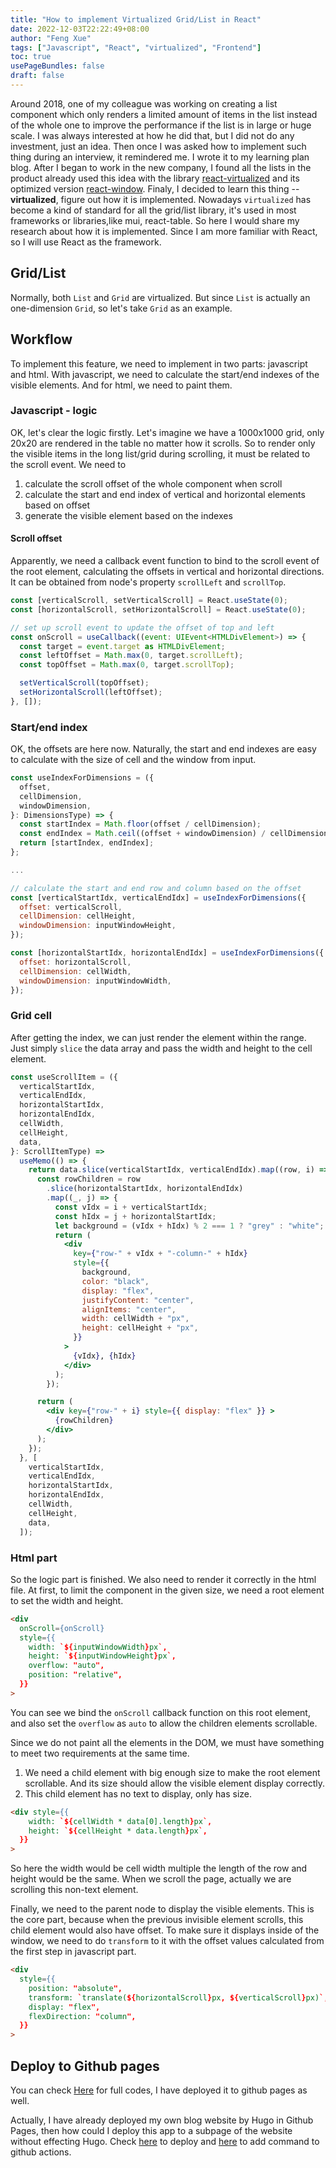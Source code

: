 ```yaml
---
title: "How to implement Virtualized Grid/List in React"
date: 2022-12-03T22:22:49+08:00
author: "Feng Xue"
tags: ["Javascript", "React", "virtualized", "Frontend"]
toc: true
usePageBundles: false
draft: false
---
```


Around 2018, one of my colleague was working on creating a list component which only renders a limited amount of items in the list instead of the whole one to improve the performance if the list is in large or huge scale. I was always interested at how he did that, but I did not do any investment, just an idea. Then once I was asked how to implement such thing during an interview, it remindered me. I wrote it to my learning plan blog. After I began to work in the new company, I found all the lists in the product already used this idea with the library [react-virtualized](https://github.com/bvaughn/react-virtualized) and its optimized version [react-window](https://github.com/bvaughn/react-window). Finaly, I decided to learn this thing -- **virtualized**, figure out how it is implemented. Nowadays `virtualized` has become a kind of standard for all the grid/list library, it's used in most frameworks or libraries,like mui, react-table. So here I would share my research about how it is implemented. Since I am more familiar with React, so I will use React as the framework.

## Grid/List

Normally, both `List` and `Grid` are virtualized. But since `List` is actually an one-dimension `Grid`, so let's take `Grid` as an example.

## Workflow 

To implement this feature, we need to implement in two parts: javascript and html.
With javascript, we need to calculate the start/end indexes of the visible elements. And for html, we need to paint them.

### Javascript - logic

OK, let's clear the logic firstly.
Let's imagine we have a 1000x1000 grid, only 20x20 are rendered in the table no matter how it scrolls. So to render only the visible items in the long list/grid during scrolling, it must be related to the scroll event. We need to
1. calculate the scroll offset of the whole component when scroll
2. calculate the start and end index of vertical and horizontal elements based on offset
3. generate the visible element based on the indexes

#### Scroll offset

Apparently, we need a callback event function to bind to the scroll event of the root element, calculating the offsets in vertical and horizontal directions. It can be obtained from node's property `scrollLeft` and `scrollTop`.

```javascript
const [verticalScroll, setVerticalScroll] = React.useState(0);
const [horizontalScroll, setHorizontalScroll] = React.useState(0);

// set up scroll event to update the offset of top and left
const onScroll = useCallback((event: UIEvent<HTMLDivElement>) => {
  const target = event.target as HTMLDivElement;
  const leftOffset = Math.max(0, target.scrollLeft);
  const topOffset = Math.max(0, target.scrollTop);

  setVerticalScroll(topOffset);
  setHorizontalScroll(leftOffset);
}, []);
```

### Start/end index

OK, the offsets are here now. Naturally, the start and end indexes are easy to calculate with the size of cell and the window from input.

```js
const useIndexForDimensions = ({
  offset,
  cellDimension,
  windowDimension,
}: DimensionsType) => {
  const startIndex = Math.floor(offset / cellDimension);
  const endIndex = Math.ceil((offset + windowDimension) / cellDimension);
  return [startIndex, endIndex];
};

...

// calculate the start and end row and column based on the offset
const [verticalStartIdx, verticalEndIdx] = useIndexForDimensions({
  offset: verticalScroll,
  cellDimension: cellHeight,
  windowDimension: inputWindowHeight,
});

const [horizontalStartIdx, horizontalEndIdx] = useIndexForDimensions({
  offset: horizontalScroll,
  cellDimension: cellWidth,
  windowDimension: inputWindowWidth,
});
```

### Grid cell

After getting the index, we can just render the element within the range. Just simply `slice` the data array and pass the width and height to the cell element.

```jsx
const useScrollItem = ({
  verticalStartIdx,
  verticalEndIdx,
  horizontalStartIdx,
  horizontalEndIdx,
  cellWidth,
  cellHeight,
  data,
}: ScrollItemType) =>
  useMemo(() => {
    return data.slice(verticalStartIdx, verticalEndIdx).map((row, i) => {
      const rowChildren = row
        .slice(horizontalStartIdx, horizontalEndIdx)
        .map((_, j) => {
          const vIdx = i + verticalStartIdx;
          const hIdx = j + horizontalStartIdx;
          let background = (vIdx + hIdx) % 2 === 1 ? "grey" : "white";
          return (
            <div
              key={"row-" + vIdx + "-column-" + hIdx}
              style={{
                background,
                color: "black",
                display: "flex",
                justifyContent: "center",
                alignItems: "center",
                width: cellWidth + "px",
                height: cellHeight + "px",
              }}
            >
              {vIdx}, {hIdx}
            </div>
          );
        });

      return (
        <div key={"row-" + i} style={{ display: "flex" }} >
          {rowChildren}
        </div>
      );
    });
  }, [
    verticalStartIdx,
    verticalEndIdx,
    horizontalStartIdx,
    horizontalEndIdx,
    cellWidth,
    cellHeight,
    data,
  ]);

```

### Html part

So the logic part is finished. We also need to render it correctly in the html file. At first, to limit the component in the given size, we need a root element to set the width and height.

```html
<div
  onScroll={onScroll}
  style={{
    width: `${inputWindowWidth}px`,
    height: `${inputWindowHeight}px`,
    overflow: "auto",
    position: "relative",
  }}
>
```

You can see we bind the `onScroll` callback function on this root element, and also set the `overflow` as `auto` to allow the children elements scrollable.

Since we do not paint all the elements in the DOM, we must have something to meet two requirements at the same time. 
1. We need a child element with big enough size to make the root element scrollable. And its size should allow the visible element display correctly.
2. This child element has no text to display, only has size.

```html
<div style={{
    width: `${cellWidth * data[0].length}px`,
    height: `${cellHeight * data.length}px`,
  }}
>
```

So here the width would be cell width multiple the length of the row and height would be the same. When we scroll the page, actually we are scrolling this non-text element.

Finally, we need to the parent node to display the visible elements. This is the core part, because when the previous invisible element scrolls, this child element would also have offset. To make sure it displays inside of the window, we need to do `transform` to it with the offset values calculated from the first step in javascript part.

```html
<div
  style={{
    position: "absolute",
    transform: `translate(${horizontalScroll}px, ${verticalScroll}px)`,
    display: "flex",
    flexDirection: "column",
  }}
>

```

## Deploy to Github pages

You can check [Here](https://xfsnowind.github.io/react-virtualized-experiment/) for full codes, I have deployed it to github pages as well.

Actually, I have already deployed my own blog website by Hugo in Github Pages, then how could I deploy this app to a subpage of the website without effecting Hugo. Check [here](https://github.com/gitname/react-gh-pages) to deploy and [here](https://dev.to/dyarleniber/setting-up-a-ci-cd-workflow-on-github-actions-for-a-react-app-with-github-pages-and-codecov-4hnp) to add command to github actions.